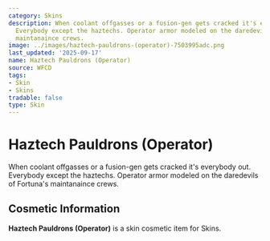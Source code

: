 ```yaml
---
category: Skins
description: When coolant offgasses or a fusion-gen gets cracked it's everybody out.
  Everybody except the haztechs. Operator armor modeled on the daredevils of Fortuna's
  maintanaince crews.
image: ../images/haztech-pauldrons-(operator)-7503995adc.png
last_updated: '2025-09-17'
name: Haztech Pauldrons (Operator)
source: WFCD
tags:
- Skin
- Skins
tradable: false
type: Skin
---
```


# Haztech Pauldrons (Operator)

When coolant offgasses or a fusion-gen gets cracked it's everybody out. Everybody except the haztechs. Operator armor modeled on the daredevils of Fortuna's maintanaince crews.

## Cosmetic Information

**Haztech Pauldrons (Operator)** is a skin cosmetic item for Skins.

